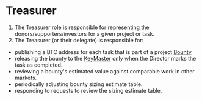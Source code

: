# Treasurer

1. The Treasurer [role](..) is responsible for representing the donors/supporters/investors for a given project or task.
1. The Treasurer (or their delegate) is responsible for:
* publishing a BTC address for each task that is part of a project [Bounty](../../Projects/Bounties)
* releasing the bounty to the [KeyMaster](../Executive) only when the Director marks the task as completed.
* reviewing a bounty's estimated value against comparable work in other markets.
* periodically adjusting bounty sizing estimate table.
* responding to requests to review the sizing estimate table.
